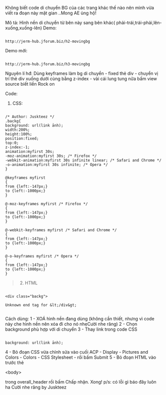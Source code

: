 Không biết code di chuyển BG của các trang khác thế nào nên mình vừa viết ra đoạn này mặt gian ..Mong AE ủng hộ!

Mô tả: Hình nền di chuyển từ bên này sang bên khác( phải-trái,trái-phải,lên-xuống,xuống-lên)
Demo:
```

http://jerm-hub.jforum.biz/h2-movingbg
```

Demo mới:
```

http://jerm-hub.jforum.biz/h3-movingbg

```

Nguyên lí hđ: Dùng keyframes làm bg di chuyển - fixed thẻ div - chuyển vị trí thẻ div xuống dưới cùng bằng z-index - vài cái lung tung nữa bấm view source biết liền Rock on

Code:
  1. CSS:

```

/* Author: Juskteez */
.backg{
background: url(link ảnh);
width:200%;
height:100%;
position:fixed;
top:0;
z-index:-1;
animation:myfirst 30s;
-moz-animation:myfirst 30s; /* Firefox */
-webkit-animation:myfirst 30s infinite linear; /* Safari and Chrome */
-o-animation:myfirst 30s infinite; /* Opera */
}

@keyframes myfirst
{
from {left:-147px;}
to {left:-1000px;}
}

@-moz-keyframes myfirst /* Firefox */
{
from {left:-147px;}
to {left:-1000px;}
}

@-webkit-keyframes myfirst /* Safari and Chrome */
{
from {left:-147px;}
to {left:-1000px;}
}

@-o-keyframes myfirst /* Opera */
{
from {left:-147px;}
to {left:-1000px;}
}
```

> 2. HTML

```

<div class="backg">

Unknown end tag for &lt;/div&gt;


```

Cách dùng:
1 - XOÁ hình nền đang dùng (không cần thiết, nhưng vì code này che hình nền nên xóa đi cho nó nhẹCười nhe răng)
2 - Chọn background phù hợp với di chuyển
3 - Thay link trong code CSS

```

background: url(link ảnh);
```

4 - Bỏ đoạn CSS vừa chỉnh sửa vào cuối ACP - Display - Pictures and Colors - Colors - CSS Stylesheet - rồi bấm Submit
5 - Bỏ đoạn HTML vào trước thẻ 

&lt;body&gt;

 trong overall\_header rồi bấm Chấp nhận.
Xong!
p/s: có lỗi gì báo đây luôn ha Cười nhe răng
by Juskteez